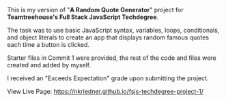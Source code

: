 This is my version of "**A Random Quote Generator**" project for **Teamtreehouse's Full Stack JavaScript Techdegree**.

The task was to use basic JavaScript syntax, variables, loops, conditionals, and object literals to create an app that displays random famous quotes each time a button is clicked.

Starter files in Commit 1 were provided, the rest of the code and files were created and added by myself.

I received an "Exceeds Expectation" grade upon submitting the project.

View Live Page: https://nkriedner.github.io/fsjs-techdegree-project-1/
